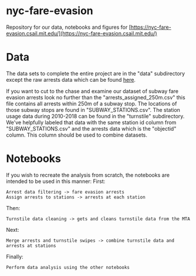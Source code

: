 # nyc-fare-evasion
Repository for our data, notebooks and figures for [https://nyc-fare-evasion.csail.mit.edu/](https://nyc-fare-evasion.csail.mit.edu/)

# Data
The data sets to complete the entire project are in the "data" subdirectory except the raw arrests data which can be found [here](https://data.cityofnewyork.us/Public-Safety/NYPD-Arrests-Data-Historic-/8h9b-rp9u).

If you want to cut to the chase and examine our dataset of subway fare evasion arrests look no further than the "arrests_assigned_250m.csv" this file contains all arrests within 250m of a subway stop. The locations of those subway stops are found in "SUBWAY_STATIONS.csv". The station usage data during 2010-2018 can be found in the "turnstile" subdirectory. We've helpfully labeled that data with the same station id column from "SUBWAY_STATIONS.csv" and the arrests data which is the "objectid" column. This column should be used to combine datasets.

# Notebooks
If you wish to recreate the analysis from scratch, the notebooks are intended to be used in this manner:
First:

	Arrest data filtering -> fare evasion arrests
	Assign arrests to stations -> arrests at each station

Then:

	Turnstile data cleaning -> gets and cleans turnstile data from the MTA

Next:

	Merge arrests and turnstile swipes -> combine turnstile data and arrests at stations

Finally:
	
	Perform data analysis using the other notebooks
